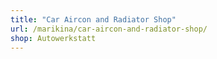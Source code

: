 ```yaml
---
title: "Car Aircon and Radiator Shop"
url: /marikina/car-aircon-and-radiator-shop/
shop: Autowerkstatt
---
```


